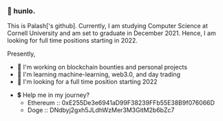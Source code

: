 ### 👋 hunlo.

This is Palash['s github]. Currently, I am studying Computer Science at Cornell University and am set to graduate in December 2021. Hence, I am looking for full time positions starting in 2022.

Presently,
- 🔭 I'm working on blockchain bounties and personal projects
- 🌱 I'm learning machine-learning, web3.0, and day trading
- 🤔 I'm looking for a full time position starting 2022 
<!-- add contact info (website) ASAP, ie, max June 2021 -->
- 💲 Help me in my journey?
  - Ethereum :: 0xE255De3e6941aD99F38239FFb55E38B9f076066D
  - Doge :: DNdbyj2gxh5JLdhWzMer3M3GitM2b6bZc7
